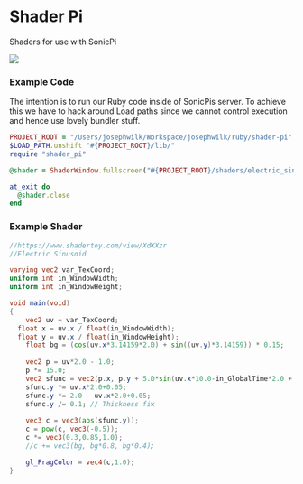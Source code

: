 # Shader Pi

Shaders for use with SonicPi


![](http://s21.postimg.org/jv3xg52sn/Screen_Shot_2014_10_04_at_12_55_18.png)


### Example Code

The intention is to run our Ruby code inside of SonicPis server. To achieve this we have to hack around Load paths since we cannot control execution and hence use lovely bundler stuff.

```ruby
PROJECT_ROOT = "/Users/josephwilk/Workspace/josephwilk/ruby/shader-pi"
$LOAD_PATH.unshift "#{PROJECT_ROOT}/lib/"
require "shader_pi"

@shader = ShaderWindow.fullscreen("#{PROJECT_ROOT}/shaders/electric_sinusoid.glsl", {})

at_exit do
  @shader.close
end
```

### Example Shader

```glsl
//https://www.shadertoy.com/view/XdXXzr
//Electric Sinusoid

varying vec2 var_TexCoord;
uniform int in_WindowWidth;
uniform int in_WindowHeight;

void main(void)
{
	vec2 uv = var_TexCoord;
  float x = uv.x / float(in_WindowWidth);
  float y = uv.x / float(in_WindowHeight);
	float bg = (cos(uv.x*3.14159*2.0) + sin((uv.y)*3.14159)) * 0.15;
	
	vec2 p = uv*2.0 - 1.0;
	p *= 15.0;
	vec2 sfunc = vec2(p.x, p.y + 5.0*sin(uv.x*10.0-in_GlobalTime*2.0 + cos(in_GlobalTime*7.0) )+2.0*cos(uv.x*25.0+in_GlobalTime*4.0));
	sfunc.y *= uv.x*2.0+0.05;
	sfunc.y *= 2.0 - uv.x*2.0+0.05;
	sfunc.y /= 0.1; // Thickness fix
	
	vec3 c = vec3(abs(sfunc.y));
	c = pow(c, vec3(-0.5));
	c *= vec3(0.3,0.85,1.0);
	//c += vec3(bg, bg*0.8, bg*0.4);

	gl_FragColor = vec4(c,1.0);
}
```
